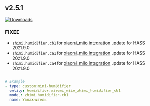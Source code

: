 ## v2.5.1
[![Downloads](https://img.shields.io/github/downloads/artem-sedykh/mini-humidifier/v2.5.1/total.svg)](https://github.com/artem-sedykh/mini-humidifier/releases/tag/v2.5.1)

### FIXED
- `zhimi.humidifier.cb1` for [xiaomi_miio integration](https://www.home-assistant.io/integrations/xiaomi_miio/#xiaomi-air-purifier-and-humidifier) update for HASS 2021.9.0  
- `zhimi.humidifier.ca1` for [xiaomi_miio integration](https://www.home-assistant.io/integrations/xiaomi_miio/#xiaomi-air-purifier-and-humidifier) update for HASS 2021.9.0  
- `zhimi.humidifier.ca4` for [xiaomi_miio integration](https://www.home-assistant.io/integrations/xiaomi_miio/#xiaomi-air-purifier-and-humidifier) update for HASS 2021.9.0
```yaml

# Example
- type: custom:mini-humidifier
  entity: humidifier.xiaomi_miio_zhimi_humidifier_cb1
  model: zhimi.humidifier.cb1
  name: Увлажнитель
```